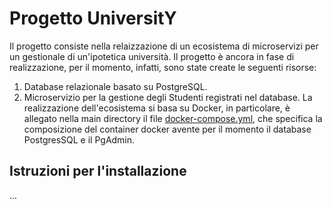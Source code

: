 # Progetto UniversitY
Il progetto consiste nella relaizzazione di un ecosistema di microservizi per un gestionale di un'ipotetica università. Il progetto è ancora in fase di realizzazione, 
per il momento, infatti, sono state create le seguenti risorse:
1. Database relazionale basato su PostgreSQL.
2. Microservizio per la gestione degli Studenti registrati nel database.
La realizzazione dell'ecosistema si basa su Docker, in particolare, è allegato nella main directory il file [docker-compose.yml](docker-compose.yml), che specifica la
composizione del container docker avente per il momento il database PostgresSQL e il PgAdmin.
## Istruzioni per l'installazione
...
